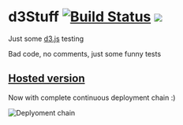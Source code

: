 # d3Stuff [![Build Status](https://travis-ci.org/niklas-dahl/d3Stuff.svg?branch=newMaster)](https://travis-ci.org/niklas-dahl/d3Stuff) [![](https://imagelayers.io/badge/niklasdahl/d3stuff:latest.svg)](https://imagelayers.io/?images=niklasdahl/d3stuff:latest 'Get your own badge on imagelayers.io')

Just some [d3.js](https://d3js.org) testing

Bad code, no comments, just some funny tests

## [Hosted version](http://d3stuff.niklas.gq/)

Now with complete continuous deployment chain :)

![Deplyoment chain](http://i.imgur.com/98GAHBn.png)
